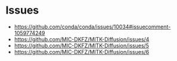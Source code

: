 # Issues

- https://github.com/conda/conda/issues/10034#issuecomment-1059774249
- https://github.com/MIC-DKFZ/MITK-Diffusion/issues/4
- https://github.com/MIC-DKFZ/MITK-Diffusion/issues/5
- https://github.com/MIC-DKFZ/MITK-Diffusion/issues/6
